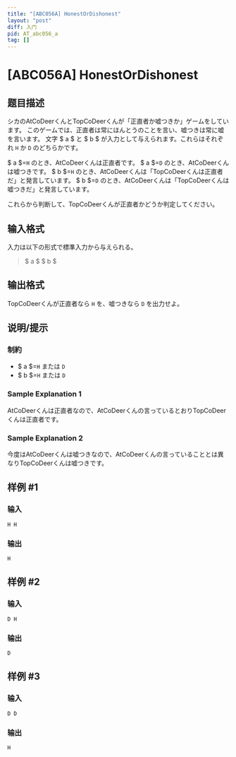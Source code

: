 ```yaml
---
title: "[ABC056A] HonestOrDishonest"
layout: "post"
diff: 入门
pid: AT_abc056_a
tag: []
---
```


# [ABC056A] HonestOrDishonest

## 题目描述

[problemUrl]: https://atcoder.jp/contests/abc056/tasks/abc056_a

シカのAtCoDeerくんとTopCoDeerくんが「正直者か嘘つきか」ゲームをしています。 このゲームでは、正直者は常にほんとうのことを言い、嘘つきは常に嘘を言います。 文字 $ a $ と $ b $ が入力として与えられます。これらはそれぞれ `H` か `D` のどちらかです。

$ a $=`H` のとき、AtCoDeerくんは正直者です。 $ a $=`D` のとき、AtCoDeerくんは嘘つきです。 $ b $=`H` のとき、AtCoDeerくんは「TopCoDeerくんは正直者だ」と発言しています。 $ b $=`D` のとき、AtCoDeerくんは「TopCoDeerくんは嘘つきだ」と発言しています。

これらから判断して、TopCoDeerくんが正直者かどうか判定してください。

## 输入格式

入力は以下の形式で標準入力から与えられる。

> $ a $ $ b $

## 输出格式

TopCoDeerくんが正直者なら `H` を、嘘つきなら `D` を出力せよ。

## 说明/提示

### 制約

- $ a $=`H` または `D`
- $ b $=`H` または `D`

### Sample Explanation 1

AtCoDeerくんは正直者なので、AtCoDeerくんの言っているとおりTopCoDeerくんは正直者です。

### Sample Explanation 2

今度はAtCoDeerくんは嘘つきなので、AtCoDeerくんの言っていることとは異なりTopCoDeerくんは嘘つきです。

## 样例 #1

### 输入

```
H H
```

### 输出

```
H
```

## 样例 #2

### 输入

```
D H
```

### 输出

```
D
```

## 样例 #3

### 输入

```
D D
```

### 输出

```
H
```

